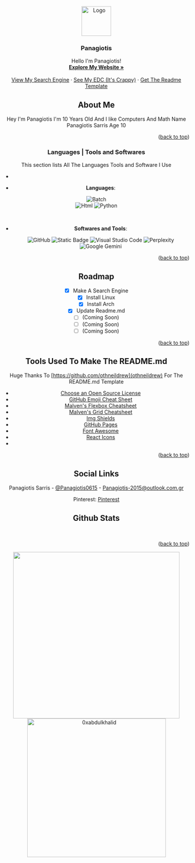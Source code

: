 <div align="center">

<a id="readme-top"></a>



<!-- PROJECT LOGO -->
<br />
<div align="center">
  <a href="https://avatars.githubusercontent.com/u/154690308?v=4">
    <img src="https://avatars.githubusercontent.com/u/154690308?v=4" alt="Logo" width="80" height="80">
  </a>

  <h3 align="center">Panagiotis</h3>

  <p align="center">
    Hello I'm Panagiotis!
    <br />
    <a href="https://panagiotissarr.github.io/"><strong>Explore My Website »</strong></a>
    <br />
    <br />
    <a href="https://github.com/othneildrew/Best-README-Template">View My Search Engine</a>
    &middot;
    <a href="https://panagiotissarr.github.io/edc-setup.html">See My EDC (It's Crappy)</a>
    &middot;
    <a href="https://github.com/othneildrew/Best-README-Template">Get The Readme Template</a>
  </p>
</div>






<!-- ABOUT THE PROJECT -->
## About Me

Hey I'm Panagiotis I'm 10 Years Old And I like Computers And Math
Name 	Panagiotis Sarris
Age 	10

<p align="right">(<a href="#readme-top">back to top</a>)</p>



### Languages | Tools and Softwares

This section lists All The Languages Tools and Software I Use

*
- **Languages**:
    
   
 ![Batch](https://img.shields.io/badge/_-Batch-_?style=flat-square&logo=bat&color=3d2817)  
 ![Html](https://img.shields.io/badge/_-html-_?style=flat-square&color=e44d26)
 ![Python](https://img.shields.io/badge/_-python-_?style=flat-square&logo=python&color=ffda39)

    
<br>

- **Softwares and Tools**:

  ![GitHub](https://img.shields.io/badge/github-%23121011.svg?style=for-the-badge&logo=github&logoColor=white)
  ![Static Badge](https://img.shields.io/badge/Arch_-Linux-blue?style=flat-square&logo=Arch%20Linux)
  ![Visual Studio Code](https://img.shields.io/badge/Visual%20Studio%20Code-0078d7.svg?style=for-the-badge&logo=visual-studio-code&logoColor=white)
  ![Perplexity](https://img.shields.io/badge/Perplexity-black?logo=perplexity&logoColor=white)
  ![Google Gemini](https://img.shields.io/badge/Gemini-white?logo=google-gemini&logoColor=blue)


</p>

<p align="right">(<a href="#readme-top">back to top</a>)</p>


<!-- ROADMAP -->
## Roadmap

- [x] Make A Search Engine
- [x] Install Linux
- [x] Install Arch
- [x] Update Readme.md
- [ ] (Coming Soon)
- [ ] (Coming Soon)
- [ ] (Coming Soon)

<p align="right">(<a href="#readme-top">back to top</a>)</p>




  <!-- Tools -->
## Tools Used To Make The README.md

Huge Thanks To [https://github.com/othneildrew](othneildrew) For The README.md Template

* [Choose an Open Source License](https://choosealicense.com)
* [GitHub Emoji Cheat Sheet](https://www.webpagefx.com/tools/emoji-cheat-sheet)
* [Malven's Flexbox Cheatsheet](https://flexbox.malven.co/)
* [Malven's Grid Cheatsheet](https://grid.malven.co/)
* [Img Shields](https://shields.io)
* [GitHub Pages](https://pages.github.com)
* [Font Awesome](https://fontawesome.com)
* [React Icons](https://react-icons.github.io/react-icons/search)
* 

<p align="right">(<a href="#readme-top">back to top</a>)</p>



  <!-- SOCIAL -->
## Social Links

Panagiotis Sarris - [@Panagiotis0615](https://x.com/Panagiotis0615) - Panagiotis-2015@outlook.com.gr

Pinterest: [Pinterest](https://www.pinterest.com/panagiotis2211/)


## Github Stats </b>
<br>
<p align="right">(<a href="#readme-top">back to top</a>)</p>
<a href="https://github.com/Panagiotissarr/">
  <img src="https://github-readme-stats.vercel.app/api?username=Panagiotissarr&include_all_commits=true&count_private=true&show_icons=true&line_height=20&title_color=7A7ADB&icon_color=2234AE&text_color=D3D3D3&bg_color=0,000000,130F40" width="450"/>
  <img src="https://github-readme-stats.vercel.app/api/top-langs?username=Panagiotissarr&show_icons=true&locale=en&layout=compact&line_height=20&title_color=7A7ADB&icon_color=2234AE&text_color=D3D3D3&bg_color=0,000000,130F40" width="375"  alt="0xabdulkhalid"/>
